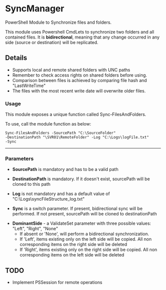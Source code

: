 # SyncManager
PowerShell Module to Synchronize files and folders.

This module uses Powershell CmdLets to synchronize two folders and all contained files.
It is **bidirectional**, meaning that any change occurred in any side (source or destination) will be replicated.

## Details
- Supports local and remote shared folders with UNC paths
- Remember to check access rights on shared folders before using.
- Comparison between files is achieved by comparing file hash and "LastWriteTime"
- The files with the most recent write date will overwrite older files.

### Usage
This module exposes a unique function called Sync-FilesAndFolders.

To use, call the module function as below:

<code>Sync-FilesAndFolders -SourcePath "C:\SourceFolder" -DestinationPath "\\SVR01\RemoteFolder" -Log "C:\Logs\logFile.txt" -Sync</code>

- - -
### Parameters
- **SourcePath** is mandatory and has to be a valid path

- **DestinationPath** is mandatory. If it doesn't exist, sourcePath will be cloned to this path

- **Log** is not mandatory and has a default value of "C:\Logs\syncFileStructure_log.txt"

- **Sync** is a switch parameter. If present, bidirectional sync will be performed. If not present, sourcePath will be cloned to destinationPath

* **DominantSide** - a ValidateSet parameter with three possible values: "Left", "Right", "None"
  * If absent or 'None', will perform a bidirectional synchronization.
  * If 'Left', items existing only on the left side will be copied. All non corresponding items on the right side will be deleted
  * If 'Right', items existing only on the right side will be copied. All non corresponding items on the left side will be deleted

## TODO

- Implement PSSession for remote operations
